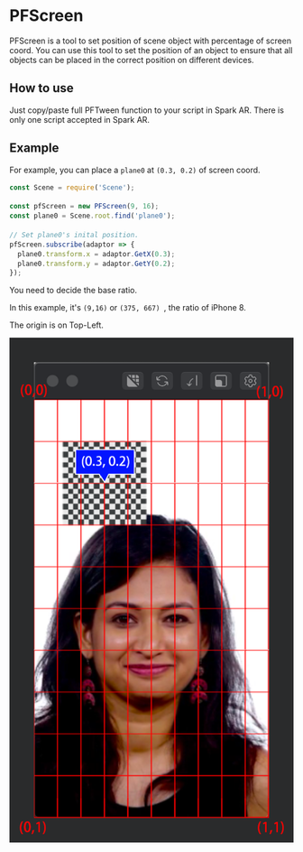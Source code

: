# PFScreen
PFScreen is a tool to set position of scene object with percentage of screen coord. You can use this tool to set the position of an object to ensure that all objects can be placed in the correct position on different devices.

## How to use
Just copy/paste full PFTween function to your script in Spark AR. There is only one script accepted in Spark AR.

## Example

For example, you can place a `plane0` at `(0.3, 0.2)` of screen coord. 

```javascript
const Scene = require('Scene');

const pfScreen = new PFScreen(9, 16);
const plane0 = Scene.root.find('plane0');

// Set plane0's inital position.
pfScreen.subscribe(adaptor => {
  plane0.transform.x = adaptor.GetX(0.3);
  plane0.transform.y = adaptor.GetY(0.2);
});
```

You need to decide the base ratio. 

In this example, it's `(9,16)` or `(375, 667) `, the ratio of iPhone 8.

The origin is on Top-Left.

![intro](README.assets/intro.png)
